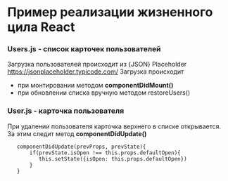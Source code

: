 # Пример реализации жизненного цила React 

### Users.js - список карточек пользователей
Загрузка пользователей происходит из {JSON} Placeholder
  https://jsonplaceholder.typicode.com/
Загрузка происходит 
- при монтировании методом **componentDidMount()**
- при обновлении списка вручную методом restoreUsers()
### User.js - карточка пользователя

При удалении пользователя карточка верхнего в списке открывается.
За этим следит метод **componentDidUpdate()** 
```
   componentDidUpdate(prevProps, prevState){
       if(prevState.isOpen !== this.props.defaultOpen){
          this.setState({isOpen: this.props.defaultOpen})
       }
   }
```


